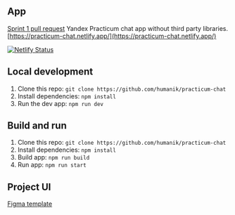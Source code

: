 ## App
[Sprint 1 pull request](https://github.com/humanik/middle.messenger.praktikum.yandex/pull/1)
Yandex Practicum chat app without third party libraries.
[https://practicum-chat.netlify.app/](https://practicum-chat.netlify.app/)

[![Netlify Status](https://api.netlify.com/api/v1/badges/a10928e8-303f-42b7-891d-c6ef8f10a7e9/deploy-status)](https://app.netlify.com/sites/practicum-chat/deploys)

## Local development
1. Clone this repo: `git clone https://github.com/humanik/practicum-chat`
2. Install dependencies: `npm install`
3. Run the dev app: `npm run dev`

## Build and run
1. Clone this repo: `git clone https://github.com/humanik/practicum-chat`
2. Install dependencies: `npm install`
3. Build app: `npm run build`
4. Run app: `npm run start`

## Project UI
[Figma template](https://www.figma.com/file/jF5fFFzgGOxQeB4CmKWTiE/Chat_external_link)
